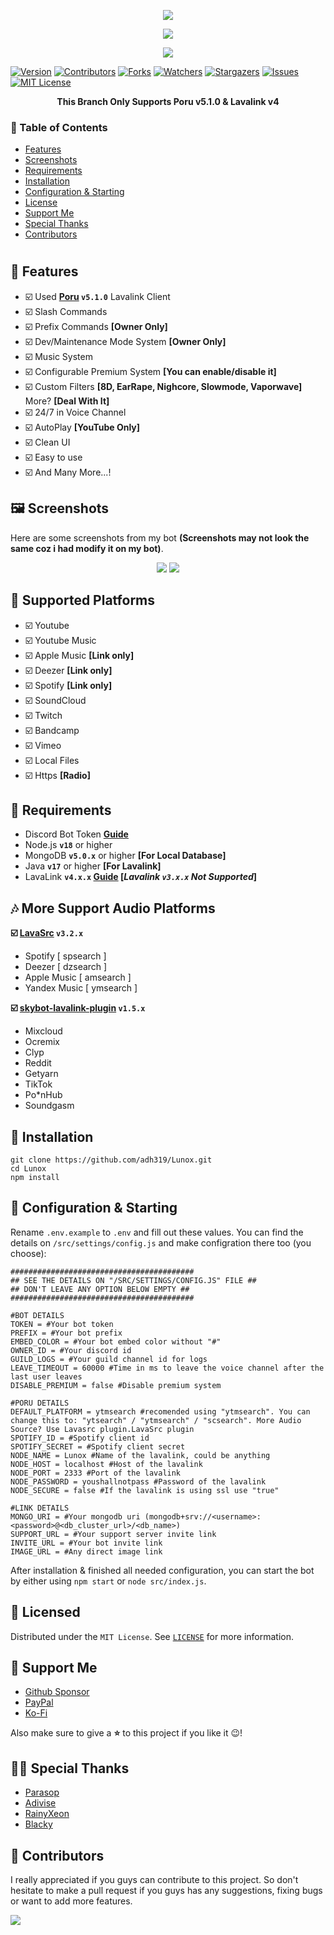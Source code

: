 <p align="center">
<img src="https://capsule-render.vercel.app/api?type=waving&color=gradient&height=200&section=header&text=Lunox&fontSize=80&fontAlignY=35&animation=twinkling&fontColor=gradient"/> 
</p>

<p align="center"> 
  <a href="https://ko-fi.com/lunoxbot" target="_blank"> <img src="https://ko-fi.com/img/githubbutton_sm.svg"/> </a>
</p>

<p align="center"> 
  <a href="https://discord.gg/xhTVzbS5NU" target="_blank"> <img src="https://discordapp.com/api/guilds/1056011738950156359/widget.png?style=banner2"/> </a>
</p>

[![Version][version-shield]](version-url) [![Contributors][contributors-shield]][contributors-url] [![Forks][forks-shield]][forks-url]
[![Watchers][watchers-shield]][watchers-url] [![Stargazers][stars-shield]][stars-url] [![Issues][issues-shield]][issues-url]
[![MIT License][license-shield]][license-url]


<p align="center">
  <strong>This Branch Only Supports Poru v5.1.0 & Lavalink v4</strong>
</p>


### 📒 Table of Contents

-   [Features](#-features) 
-   [Screenshots](#%EF%B8%8F-screenshots)
-   [Requirements](#-requirements)
-   [Installation](#-installation)
-   [Configuration & Starting](#-configuration--starting)
-   [License](#-licensed)
-   [Support Me](#-support-me)
-   [Special Thanks](#-special-thanks)
-   [Contributors](#-contributors)

#

## 📢 Features

-   ☑️ Used **[Poru](https://www.npmjs.com/package/poru/v/5.1.0) `v5.1.0`** Lavalink Client
-   ☑️ Slash Commands
-   ☑️ Prefix Commands **[Owner Only]**
-   ☑️ Dev/Maintenance Mode System **[Owner Only]**
-   ☑️ Music System
-   ☑️ Configurable Premium System **[You can enable/disable it]**
-   ☑️ Custom Filters **[8D, EarRape, Nighcore, Slowmode, Vaporwave]** More? **[Deal With It]**
-   ☑️ 24/7 in Voice Channel
-   ☑️ AutoPlay **[YouTube Only]**
-   ☑️ Clean UI
-   ☑️ Easy to use
-   ☑️ And Many More...!

## 🖼️ Screenshots

Here are some screenshots from my bot **(Screenshots may not look the same coz i had modify it on my bot)**.

<p align="center">
  <img src="https://cdn.discordapp.com/attachments/1014342568554811443/1093098769907732500/image.png"/> <img   src="https://cdn.discordapp.com/attachments/1014342568554811443/1093099116818612234/image.png"/>
</p>

## 🎵 Supported Platforms

-   ☑️ Youtube
-   ☑️ Youtube Music
-   ☑️ Apple Music **[Link only]**
-   ☑️ Deezer **[Link only]**
-   ☑️ Spotify **[Link only]**
-   ☑️ SoundCloud
-   ☑️ Twitch
-   ☑️ Bandcamp
-   ☑️ Vimeo
-   ☑️ Local Files
-   ☑️ Https **[Radio]**

## 📌 Requirements

-   Discord Bot Token **[Guide](https://discordjs.guide/preparations/setting-up-a-bot-application.html#creating-your-bot)**
-   Node.js **`v18`** or higher
-   MongoDB **`v5.0.x`** or higher **[For Local Database]**
-   Java **`v17`** or higher **[For Lavalink]**
-   LavaLink **`v4.x.x` [Guide](https://github.com/lavalink-devs/Lavalink) [*Lavalink `v3.x.x` Not Supported*]**

## 🎶 More Support Audio Platforms

**☑️ [LavaSrc](https://github.com/topi314/LavaSrc) `v3.2.x`**

-   Spotify [ spsearch ]
-   Deezer [ dzsearch ]
-   Apple Music [ amsearch ]
-   Yandex Music [ ymsearch ]

**☑️ [skybot-lavalink-plugin](https://github.com/DuncteBot/skybot-lavalink-plugin) `v1.5.x`**

-   Mixcloud
-   Ocremix
-   Clyp
-   Reddit
-   Getyarn
-   TikTok
-   Po\*nHub
-   Soundgasm

## 📝 Installation

```
git clone https://github.com/adh319/Lunox.git
cd Lunox
npm install
```

## 🚀 Configuration & Starting

Rename `.env.example` to `.env` and fill out these values. You can find the details on `/src/settings/config.js` and make configration there
too (you choose):

```
#########################################
## SEE THE DETAILS ON "/SRC/SETTINGS/CONFIG.JS" FILE ##
## DON'T LEAVE ANY OPTION BELOW EMPTY ##
#########################################

#BOT DETAILS
TOKEN = #Your bot token
PREFIX = #Your bot prefix
EMBED_COLOR = #Your bot embed color without "#"
OWNER_ID = #Your discord id
GUILD_LOGS = #Your guild channel id for logs
LEAVE_TIMEOUT = 60000 #Time in ms to leave the voice channel after the last user leaves
DISABLE_PREMIUM = false #Disable premium system

#PORU DETAILS
DEFAULT_PLATFORM = ytmsearch #recomended using "ytmsearch". You can change this to: "ytsearch" / "ytmsearch" / "scsearch". More Audio Source? Use Lavasrc plugin.LavaSrc plugin
SPOTIFY_ID = #Spotify client id
SPOTIFY_SECRET = #Spotify client secret
NODE_NAME = Lunox #Name of the lavalink, could be anything
NODE_HOST = localhost #Host of the lavalink
NODE_PORT = 2333 #Port of the lavalink
NODE_PASSWORD = youshallnotpass #Password of the lavalink
NODE_SECURE = false #If the lavalink is using ssl use "true"

#LINK DETAILS
MONGO_URI = #Your mongodb uri (mongodb+srv://<username>:<password>@<db_cluster_url>/<db_name>)
SUPPORT_URL = #Your support server invite link
INVITE_URL = #Your bot invite link
IMAGE_URL = #Any direct image link
```

After installation & finished all needed configuration, you can start the bot by either using `npm start` or `node src/index.js`.

## 🔐 Licensed

Distributed under the `MIT License`. See [`LICENSE`](https://github.com/adh319/Lunox/blob/main/LICENSE) for more information.

## 💝 Support Me

-   [Github Sponsor](https://github.com/sponsors/adh319)
-   [PayPal](https://paypal.me/LunoxBot)
-   [Ko-Fi](https://ko-fi.com/lunoxbot)

Also make sure to give a **⭐** to this project if you like it 😉!

## 🙏🏻 Special Thanks

-   [Parasop](https://github.com/parasop)
-   [Adivise](https://github.com/Adivise)
-   [RainyXeon](https://github.com/RainyXeon)
-   [Blacky](https://github.com/brblacky)

## 👥 Contributors

I really appreciated if you guys can contribute to this project. So don't hesitate to make a pull request if you guys has any suggestions,
fixing bugs or want to add more features.

<a href="https://github.com/adh319/Lunox/graphs/contributors">
  <img src="https://contributors-img.web.app/image?repo=adh319/Lunox" />
</a>

[version-shield]: https://img.shields.io/github/package-json/v/adh319/Lunox?style=for-the-badge
[contributors-shield]: https://img.shields.io/github/contributors/adh319/Lunox.svg?style=for-the-badge
[contributors-url]: https://github.com/adh319/Lunox/graphs/contributors
[forks-shield]: https://img.shields.io/github/forks/adh319/Lunox.svg?style=for-the-badge
[forks-url]: https://github.com/adh319/Lunox/network/members
[watchers-shield]: https://img.shields.io/github/watchers/adh319/Lunox?style=for-the-badge
[watchers-url]: https://github.com/adh319/Lunox
[stars-shield]: https://img.shields.io/github/stars/adh319/Lunox.svg?style=for-the-badge
[stars-url]: https://github.com/adh319/Lunox/stargazers
[issues-shield]: https://img.shields.io/github/issues/adh319/Lunox.svg?style=for-the-badge
[issues-url]: https://github.com/adh319/Lunox/issues
[license-shield]: https://img.shields.io/github/license/adh319/Lunox.svg?style=for-the-badge
[license-url]: https://github.com/adh319/Lunox/blob/main/LICENSE
[spon-img]: https://media.discordapp.net/attachments/979364157541462066/982734017671606322/Vultr_Logo_Download_Vector.png
